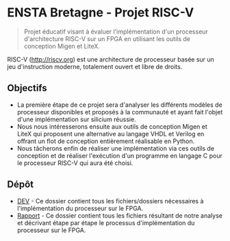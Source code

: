 # ENSTA Bretagne - Projet RISC-V

> Projet éducatif visant à évaluer l'implémentation d'un processeur d'architecture RISC-V sur un FPGA en utilisant les outils de conception Migen et LiteX.

RISC-V (http://riscv.org) est une architecture de processeur basée sur un jeu d'instruction moderne, totalement ouvert et libre de droits.

## Objectifs

- La première étape de ce projet sera d'analyser les différents modèles de processeur disponibles et proposés à la communauté et ayant fait l'objet d'une implémentation sur silicium réussie.
- Nous nous intéresserons ensuite aux outils de conception Migen et LiteX qui proposent une alternative au langage VHDL et Verilog en offrant un flot de conception entièrement réalisable en Python.
- Nous tâcherons enfin de réaliser une implémentation via ces outils de conception et de réaliser l'exécution d'un programme en langage C pour le processeur RISC-V qui aura été choisi.

## Dépôt

- [DEV](./DEV/README.md) - Ce dossier contient tous les fichiers/dossiers nécessaires  à l'implémentation du processeur sur le FPGA.
- [Rapport](./Rapport/README.md) - Ce dossier contient tous les fichiers résultant de notre analyse et décrivant étape par étape le processus d'implémentation du processeur sur le FPGA.

